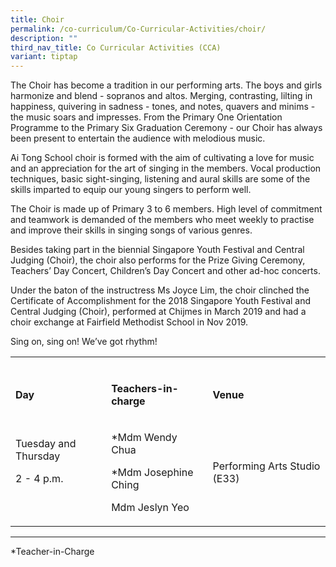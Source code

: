 ```yaml
---
title: Choir
permalink: /co-curriculum/Co-Curricular-Activities/choir/
description: ""
third_nav_title: Co Curricular Activities (CCA)
variant: tiptap
---
```

<p>The Choir has become a tradition in our performing arts. The boys and girls harmonize and blend - sopranos and altos. Merging, contrasting, lilting in happiness, quivering in sadness - tones, and notes, quavers and minims - the music soars and impresses. From the Primary One Orientation Programme to the Primary Six Graduation Ceremony - our Choir has always been present to entertain the audience with melodious music.&nbsp;</p><p>Ai Tong School choir is formed with the aim of cultivating a love for music and an appreciation for the art of singing in the members. Vocal production techniques, basic sight-singing, listening and aural skills are some of the skills imparted to equip our young singers to perform well.</p><p>The Choir is made up of Primary 3 to 6 members. High level of commitment and teamwork is demanded of the members who meet weekly to practise and improve their skills in singing songs of various genres.</p><p>Besides taking part in the biennial Singapore Youth Festival and Central Judging (Choir), the choir also performs for the Prize Giving Ceremony, Teachers’ Day Concert, Children’s Day Concert and other ad-hoc concerts.&nbsp;</p><p>Under the baton of the instructress Ms Joyce Lim, the choir clinched the Certificate of Accomplishment for the 2018 Singapore Youth Festival and Central Judging (Choir), performed at Chijmes in March 2019 and had a choir exchange at Fairfield Methodist School in Nov 2019.&nbsp;</p><p>Sing on, sing on! We’ve got rhythm!</p><table><tbody><tr><td rowspan="1" colspan="1"><p></p></td><td rowspan="1" colspan="1"><p></p></td><td rowspan="1" colspan="1"><p></p></td></tr><tr><td rowspan="1" colspan="1"><p><strong>Day</strong></p></td><td rowspan="1" colspan="1"><p><strong>Teachers-in-charge</strong></p></td><td rowspan="1" colspan="1"><p><strong>Venue</strong></p></td></tr><tr><td rowspan="1" colspan="1"><p>Tuesday and Thursday</p><p>2 - 4 p.m.</p><p><br></p></td><td rowspan="1" colspan="1"><p>*Mdm Wendy Chua</p><p>*Mdm Josephine Ching</p><p>Mdm Jeslyn Yeo</p></td><td rowspan="1" colspan="1"><p>Performing Arts Studio (E33)</p></td></tr></tbody></table><hr><p></p><p>*Teacher-in-Charge</p>